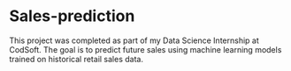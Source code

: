 # Sales-prediction
This project was completed as part of my Data Science Internship at CodSoft. The goal is to predict future sales using machine learning models trained on historical retail sales data.
